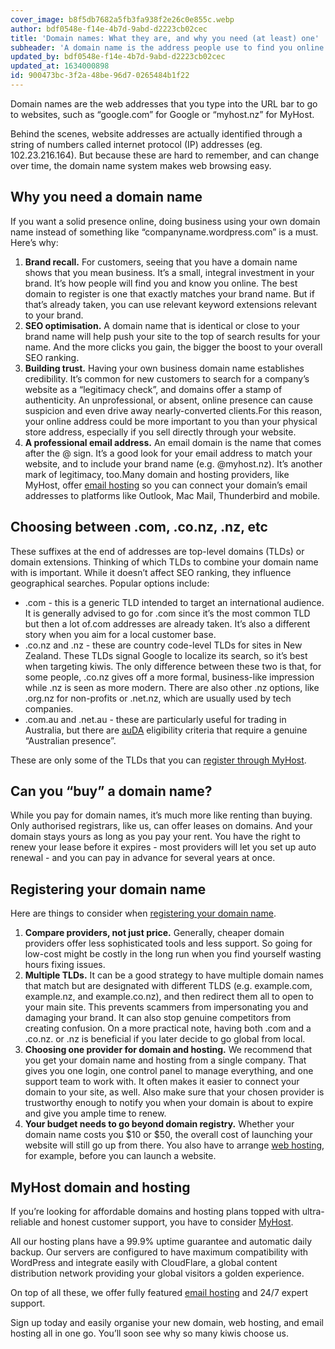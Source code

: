 ```yaml
---
cover_image: b8f5db7682a5fb3fa938f2e26c0e855c.webp
author: bdf0548e-f14e-4b7d-9abd-d2223cb02cec
title: 'Domain names: What they are, and why you need (at least) one'
subheader: 'A domain name is the address people use to find you online. Here''s how to choose a great one.'
updated_by: bdf0548e-f14e-4b7d-9abd-d2223cb02cec
updated_at: 1634000898
id: 900473bc-3f2a-48be-96d7-0265484b1f22
---
```

Domain names are the web addresses that you type into the URL bar to go to websites, such as “google.com” for Google or “myhost.nz” for MyHost.

Behind the scenes, website addresses are actually identified through a string of numbers called internet protocol (IP) addresses (eg. 102.23.216.164). But because these are hard to remember, and can change over time, the domain name system makes web browsing easy.

## Why you need a domain name

If you want a solid presence online, doing business using your own domain name instead of something like “companyname.wordpress.com” is a must. Here’s why:

1. **Brand recall.** For customers, seeing that you have a domain name shows that you mean business. It’s a small, integral investment in your brand. It’s how people will find you and know you online. The best domain to register is one that exactly matches your brand name. But if that’s already taken, you can use relevant keyword extensions relevant to your brand.
2. **SEO optimisation.** A domain name that is identical or close to your brand name will help push your site to the top of search results for your name. And the more clicks you gain, the bigger the boost to your overall SEO ranking.
3. **Building trust.** Having your own business domain name establishes credibility. It’s common for new customers to search for a company’s website as a “legitimacy check”, and domains offer a stamp of authenticity. An unprofessional, or absent, online presence can cause suspicion and even drive away nearly-converted clients.For this reason, your online address could be more important to you than your physical store address, especially if you sell directly through your website.
4. **A professional email address.** An email domain is the name that comes after the @ sign. It’s a good look for your email address to match your website, and to include your brand name (e.g. @myhost.nz). It’s another mark of legitimacy, too.Many domain and hosting providers, like MyHost, offer [email hosting](https://myhost.nz/hosting/email-hosting) so you can connect your domain’s email addresses to platforms like Outlook, Mac Mail, Thunderbird and mobile.

## Choosing between .com, .co.nz, .nz, etc

These suffixes at the end of addresses are top-level domains (TLDs) or domain extensions. Thinking of which TLDs to combine your domain name with is important. While it doesn’t affect SEO ranking, they influence geographical searches. Popular options include:

- .com - this is a generic TLD intended to target an international audience. It is generally advised to go for .com since it’s the most common TLD but then a lot of.com addresses are already taken. It’s also a different story when you aim for a local customer base.
- .co.nz and .nz - these are country code-level TLDs for sites in New Zealand. These TLDs signal Google to localize its search, so it’s best when targeting kiwis. The only difference between these two is that, for some people, .co.nz gives off a more formal, business-like impression while .nz is seen as more modern. There are also other .nz options, like .org.nz for non-profits or .net.nz, which are usually used by tech companies.
- .com.au and .net.au - these are particularly useful for trading in Australia, but there are [auDA](https://www.auda.org.au/) eligibility criteria that require a genuine “Australian presence”.

These are only some of the TLDs that you can [register through MyHost](https://myhost.nz/domains).

## **Can you “buy” a domain name?**

While you pay for domain names, it’s much more like renting than buying. Only authorised registrars, like us, can offer leases on domains. And your domain stays yours as long as you pay your rent. You have the right to renew your lease before it expires - most providers will let you set up auto renewal - and you can pay in advance for several years at once.

## **Registering your domain name**

Here are things to consider when [registering your domain name](https://myhost.nz/domains).

1. **Compare providers, not just price.** Generally, cheaper domain providers offer less sophisticated tools and less support. So going for low-cost might be costly in the long run when you find yourself wasting hours fixing issues.
2. **Multiple TLDs.** It can be a good strategy to have multiple domain names that match but are designated with different TLDS (e.g. example.com, example.nz, and example.co.nz), and then redirect them all to open to your main site. This prevents scammers from impersonating you and damaging your brand. It can also stop genuine competitors from creating confusion. On a more practical note, having both .com and a .co.nz. or .nz is beneficial if you later decide to go global from local.
3. **Choosing one provider for domain and hosting.** We recommend that you get your domain name and hosting from a single company. That gives you one login, one control panel to manage everything, and one support team to work with. It often makes it easier to connect your domain to your site, as well. Also make sure that your chosen provider is trustworthy enough to notify you when your domain is about to expire and give you ample time to renew.
4. **Your budget needs to go beyond domain registry.** Whether your domain name costs you $10 or $50, the overall cost of launching your website will still go up from there. You also have to arrange [web hosting](https://myhost.nz/hosting/web-hosting), for example, before you can launch a website.

## **MyHost domain and hosting**

If you’re looking for affordable domains and hosting plans topped with ultra-reliable and honest customer support, you have to consider [MyHost](https://myhost.nz/domains).

All our hosting plans have a 99.9% uptime guarantee and automatic daily backup. Our servers are configured to have maximum compatibility with WordPress and integrate easily with CloudFlare, a global content distribution network providing your global visitors a golden experience.

On top of all these, we offer fully featured [email hosting](https://myhost.nz/hosting/email-hosting) and 24/7 expert support.

Sign up today and easily organise your new domain, web hosting, and email hosting all in one go. You’ll soon see why so many kiwis choose us.
